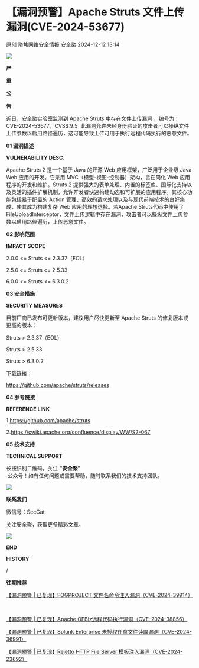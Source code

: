 #  【漏洞预警】Apache Struts 文件上传漏洞(CVE-2024-53677)   
原创 聚焦网络安全情报  安全聚   2024-12-12 13:14  
  
![](https://mmbiz.qpic.cn/sz_mmbiz_gif/Icw1mW4eH3fGjq28SHy79SEcdRGT7ZsCxicdkcJevVicIVGdZBR0dYjze8G3YwUEkcH9WgQ1KhficepoIpSk64Atw/640?wx_fmt=gif&from=appmsg "")  
  
  
**严**  
  
**重**  
  
**公**  
  
**告**  
  
  
  
近日，安全聚实验室监测到 Apache Struts 中存在文件上传漏洞 ，编号为：CVE-2024-53677，CVSS:9.5  此漏洞允许未经身份验证的攻击者可以操纵文件上传参数以启用路径遍历，这可能导致上传可用于执行远程代码执行的恶意文件。  
  
  
**01 漏洞描述**  
  
  
  
**VULNERABILITY DESC.**  
  
  
  
  
Apache Struts 2 是一个基于 Java 的开源 Web 应用框架，广泛用于企业级 Java Web 应用的开发。它采用 MVC（模型-视图-控制器）架构，旨在简化 Web 应用程序的开发和维护。Struts 2 提供强大的表单处理、内置的标签库、国际化支持以及灵活的插件扩展机制，允许开发者快速构建动态和可扩展的应用程序。其核心功能包括易于配置的 Action 管理、高效的请求处理以及与现代前端技术的良好集成，使其成为构建复杂 Web 应用的理想选择。若Apache Struts代码中使用了FileUploadInterceptor，文件上传逻辑中存在漏洞，攻击者可以操纵文件上传参数以启用路径遍历，上传恶意文件。  
  
  
**02 影响范围**  
  
  
  
**IMPACT SCOPE**  
  
  
  
  
2.0.0 <= Struts <= 2.3.37（EOL）  
  
2.5.0 <= Struts <= 2.5.33  
  
6.0.0 <= Struts <= 6.3.0.2  
  
  
**03 安全措施**  
  
  
  
**SECURITY MEASURES**  
  
  
  
  
目前厂商已发布可更新版本，建议用户尽快更新至 Apache Struts 的修复版本或更高的版本：  
  
  
Struts > 2.3.37（EOL）  
  
Struts > 2.5.33  
  
Struts > 6.3.0.2  
  
下载链接：  
  
https://github.com/apache/struts/releases  
  
  
**04 参考链接**  
  
  
  
**REFERENCE LINK**  
  
  
  
  
1.https://github.com/apache/struts  
  
2.https://cwiki.apache.org/confluence/display/WW/S2-067  
  
  
**05 技术支持**  
  
  
  
**TECHNICAL SUPPORT**  
  
  
  
  
长按识别二维码，关注 **"安全聚"**  
 公众号！如有任何问题或需要帮助，随时联系我们的技术支持团队。  
  
  
![](https://mmbiz.qpic.cn/sz_mmbiz_jpg/Icw1mW4eH3fGjq28SHy79SEcdRGT7ZsCBTiaicF2ia4P7iaZMaM3OPbrLG64Lia2tjS9TrSyn4FOS5D2o1vIfCEf8Cw/640?wx_fmt=jpeg&from=appmsg "")  
  
**联系我们**  
  
微信号：SecGat  
  
关注安全聚，获取更多精彩文章。  
  
  
  
  
![](https://mmbiz.qpic.cn/sz_mmbiz_gif/Icw1mW4eH3fGjq28SHy79SEcdRGT7ZsCRtb8nIoYiadnGwptIJHdeGVOEEFuibuXZBhMvw8OmlsMJB7kG0zuazgA/640?wx_fmt=gif&from=appmsg "")  
  
**END**  
  
  
  
  
**HISTORY**  
  
/  
  
**往期推荐**  
  
[【漏洞预警 | 已复现】FOGPROJECT 文件名命令注入漏洞（CVE-2024-39914）](http://mp.weixin.qq.com/s?__biz=MzkyNzQzNDI5OQ==&mid=2247486405&idx=1&sn=dfa7ce2bc783c81365d21815a76f39c7&chksm=c2295891f55ed187a1c520ff138341f0545969a30a8bd8b57fb8c3182e68a6cac2b42f0db546&scene=21#wechat_redirect)  
  
  
  
[](https://mp.weixin.qq.com/s?__biz=MzkyNzQzNDI5OQ==&mid=2247486420&idx=3&sn=3bd4ad9b9aa9e27629eef92cc1a0e00e&scene=21#wechat_redirect)  
[](https://mp.weixin.qq.com/s?__biz=MzkyNzQzNDI5OQ==&mid=2247486484&idx=1&sn=3e0f106d2ce17f16075690444c6ad16d&scene=21#wechat_redirect)  
  
[【漏洞预警 | 已复现】Apache OFBiz远程代码执行漏洞（CVE-2024-38856）](https://mp.weixin.qq.com/s?__biz=MzkyNzQzNDI5OQ==&mid=2247486484&idx=1&sn=3e0f106d2ce17f16075690444c6ad16d&scene=21#wechat_redirect)  
  
[](https://mp.weixin.qq.com/s?__biz=MzkyNzQzNDI5OQ==&mid=2247486484&idx=1&sn=3e0f106d2ce17f16075690444c6ad16d&scene=21#wechat_redirect)  
  
  
  
[【漏洞预警 | 已复现】Splunk Enterprise 未授权任意文件读取漏洞（CVE-2024-36991）](http://mp.weixin.qq.com/s?__biz=MzkyNzQzNDI5OQ==&mid=2247486420&idx=3&sn=3bd4ad9b9aa9e27629eef92cc1a0e00e&chksm=c2295880f55ed1964f7229ce709929430b9a56882028fa882a69bca86e0c0bac01fde5de06bb&scene=21#wechat_redirect)  
  
  
  
[【漏洞预警 | 已复现】Rejetto HTTP File Server 模板注入漏洞（CVE-2024-23692）](http://mp.weixin.qq.com/s?__biz=MzkyNzQzNDI5OQ==&mid=2247486420&idx=2&sn=6c8f1e5428b1c3713ad1aa32231c1de8&chksm=c2295880f55ed1961e9c9e36cc89c9e1c4377ce7b755e3c85b5475fc8a97dcfbe0d68db96264&scene=21#wechat_redirect)  
  
  
  
  
